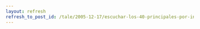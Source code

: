 ```yaml
---
layout: refresh
refresh_to_post_id: /tale/2005-12-17/escuchar-los-40-principales-por-internet-con-mplayer.html
---
```

